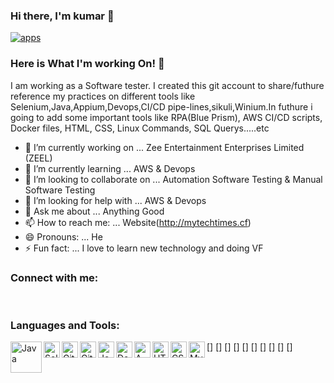 ###  Hi there, I'm kumar 👋
[![apps](https://user-images.githubusercontent.com/39759708/90973438-a6102e00-e53f-11ea-882b-2f2ec10339bd.jpg)](http://mytechtimes.cf)



### Here is What I'm working On! 👋

I am working as a Software tester. I created this git account to share/futhure reference my practices on different tools like Selenium,Java,Appium,Devops,CI/CD pipe-lines,sikuli,Winium.In futhure i going to add some important tools like RPA(Blue Prism), AWS CI/CD scripts, Docker files, HTML, CSS, Linux Commands, SQL Querys.....etc

- 🔭 I’m currently working on ... Zee Entertainment Enterprises Limited (ZEEL)
- 🌱 I’m currently learning ... AWS & Devops
- 👯 I’m looking to collaborate on ... Automation Software Testing & Manual Software Testing
- 🤔 I’m looking for help with ... AWS & Devops
- 💬 Ask me about ... Anything Good
- 📫 How to reach me: ... Website(http://mytechtimes.cf)
- 😄 Pronouns: ... He
- ⚡ Fun fact: ...  I love to learn new technology and doing VF

### Connect with me:

<br />

### Languages and Tools:

[<img align="left" alt="Java" width="50px" src="https://user-images.githubusercontent.com/39759708/92865906-87090b80-f41c-11ea-8f9c-dc1f83275e72.png" />]
[<img align="left" alt="Selenium" width="26px" src="https://user-images.githubusercontent.com/39759708/92866635-61303680-f41d-11ea-8a8b-4d47a1d79edf.png" />]
[<img align="left" alt="Git" width="26px" src="https://user-images.githubusercontent.com/39759708/92865711-45786080-f41c-11ea-96a2-1f3d0c20371c.png" />]
[<img align="left" alt="GitHub" width="26px" src="(https://user-images.githubusercontent.com/39759708/92865546-17931c00-f41c-11ea-81ef-db196dc5cae7.png" />]
[<img align="left" alt="Jenkins" width="26px" src="https://user-images.githubusercontent.com/39759708/92866931-b3715780-f41d-11ea-87b5-21cf4445fc19.png" />]
[<img align="left" alt="Docker" width="26px" src="(https://user-images.githubusercontent.com/39759708/92867086-e0be0580-f41d-11ea-8928-4cdbc702f9e3.png" />]
[<img align="left" alt="AWS" width="26px" src="https://user-images.githubusercontent.com/39759708/92867257-0c40f000-f41e-11ea-947f-1b078ed5709b.png" />]
[<img align="left" alt="HTML5" width="26px" src="https://user-images.githubusercontent.com/39759708/92867492-532ee580-f41e-11ea-8d8a-30dd97da0840.png" />]
[<img align="left" alt="CSS3" width="26px" src="https://user-images.githubusercontent.com/39759708/92867573-65a91f00-f41e-11ea-9ee4-6c1d3ca76950.png" />]
[<img align="left" alt="MySQL" width="26px" src="https://user-images.githubusercontent.com/39759708/92867633-78bbef00-f41e-11ea-8870-ea3770bd3f4b.png" />]

